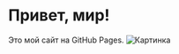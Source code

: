 # Привет, мир!
Это мой сайт на GitHub Pages.
![Картинка](https://cyborg-studio.com/wp-content/uploads/2019/12/%D1%81%D0%BE%D0%B7%D0%B4%D0%B0%D0%BD%D0%B8%D0%B5-%D1%81%D0%B0%D0%B9%D1%82%D0%BE%D0%B2-%D0%BE%D1%82-%D0%BA%D0%BE%D0%BC%D0%BF%D0%B0%D0%BD%D0%B8%D0%B8-%D0%BA%D0%B8%D0%B1%D0%BE%D1%80%D0%B3.png)
